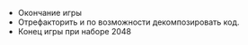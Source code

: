 - Окончание игры
- Отрефакторить и по возможности декомпозировать код.
- Конец игры при наборе 2048
